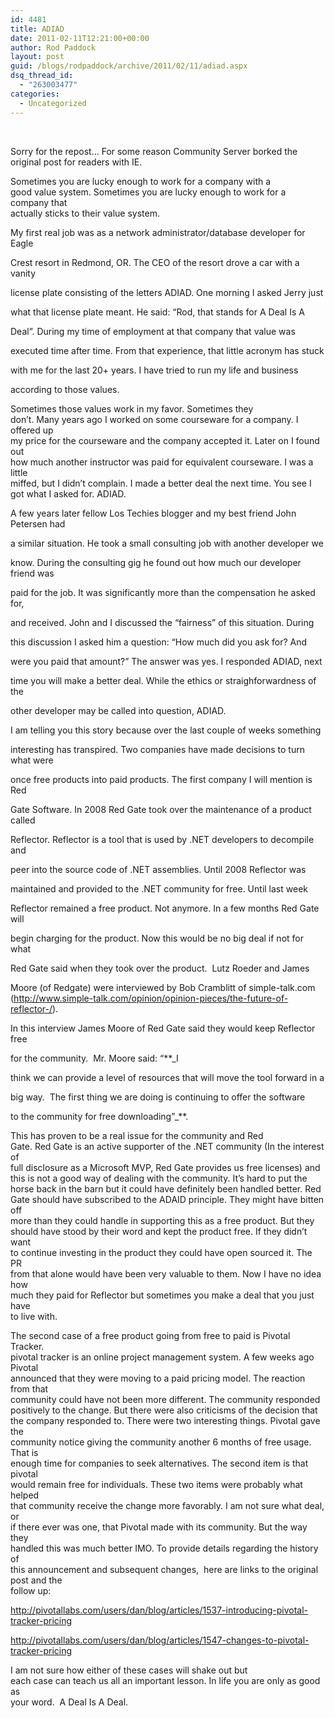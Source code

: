 ```yaml
---
id: 4481
title: ADIAD
date: 2011-02-11T12:21:00+00:00
author: Rod Paddock
layout: post
guid: /blogs/rodpaddock/archive/2011/02/11/adiad.aspx
dsq_thread_id:
  - "263003477"
categories:
  - Uncategorized
---
```

&nbsp;

<p class="MsoNormal">
  Sorry for the repost&#8230; For some reason Community Server borked the original post for readers with IE.
</p>

<p class="MsoNormal">
  Sometimes you are lucky enough to work for a company with a<br /> good value system. Sometimes you are lucky enough to work for a company that<br /> actually sticks to their value system.
</p>

My first real job was as a network administrator/database developer for Eagle
  
Crest resort in Redmond, OR. The CEO of the resort drove a car with a vanity
  
license plate consisting of the letters ADIAD. One morning I asked Jerry just
  
what that license plate meant. He said: &#8220;Rod, that stands for A Deal Is A
  
Deal&#8221;. During my time of employment at that company that value was
  
executed time after time. From that experience, that little acronym has stuck
  
with me for the last 20+ years. I have tried to run my life and business
  
according to those values.

<p class="MsoNormal">
  Sometimes those values work in my favor. Sometimes they<br /> don&#8217;t. Many years ago I worked on some courseware for a company. I offered up<br /> my price for the courseware and the company accepted it. Later on I found out<br /> how much another instructor was paid for equivalent courseware. I was a little<br /> miffed, but I didn&#8217;t complain. I made a better deal the next time. You see I<br /> got what I asked for. ADIAD.
</p>

A few years later fellow Los Techies blogger and my best friend John Petersen had
  
a similar situation. He took a small consulting job with another developer we
  
know. During the consulting gig he found out how much our developer friend was
  
paid for the job. It was significantly more than the compensation he asked for,
  
and received. John and I discussed the &#8220;fairness&#8221; of this situation. During
  
this discussion I asked him a question: &#8220;How much did you ask for? And
  
were you paid that amount?&#8221; The answer was yes. I responded ADIAD, next
  
time you will make a better deal. While the ethics or straighforwardness of the
  
other developer may be called into question, ADIAD.

I am telling you this story because over the last couple of weeks something
  
interesting has transpired. Two companies have made decisions to turn what were
  
once free products into paid products. The first company I will mention is Red
  
Gate Software. In 2008 Red Gate took over the maintenance of a product called
  
Reflector. Reflector is a tool that is used by .NET developers to decompile and
  
peer into the source code of .NET assemblies. Until 2008 Reflector was
  
maintained and provided to the .NET community for free. Until last week
  
Reflector remained a free product. Not anymore. In a few months Red Gate will
  
begin charging for the product. Now this would be no big deal if not for what
  
Red Gate said when they took over the product. &nbsp;Lutz Roeder and James
  
Moore (of Redgate) were interviewed by Bob Cramblitt of simple-talk.com (<a href="http://www.simple-talk.com/opinion/opinion-pieces/the-future-of-reflector-/" target="_blank">http://www.simple-talk.com/opinion/opinion-pieces/the-future-of-reflector-/</a>).
  
In this interview James Moore of Red Gate said they would keep Reflector free
  
for the community. <span>&nbsp;</span>Mr. Moore said: &#8220;**_I
  
think we can provide a level of resources that will move the tool forward in a
  
big way.&nbsp; The first thing we are doing is continuing to offer the software
  
to the community for free downloading&#8221;_**. 

<p class="MsoNormal">
  This has proven to be a real issue for the community and Red<br /> Gate. Red Gate is an active supporter of the .NET community (In the interest of<br /> full disclosure as a Microsoft MVP, Red Gate provides us free licenses) and<br /> this is not a good way of dealing with the community. It&#8217;s hard to put the<br /> horse back in the barn but it could have definitely been handled better. Red<br /> Gate should have subscribed to the ADAID principle. They might have bitten off<br /> more than they could handle in supporting this as a free product. But they<br /> should have stood by their word and kept the product free. If they didn&#8217;t want<br /> to continue investing in the product they could have open sourced it. The PR<br /> from that alone would have been very valuable to them. Now I have no idea how<br /> much they paid for Reflector but sometimes you make a deal that you just have<br /> to live with.
</p>

<p class="MsoNormal">
  The second case of a free product going from free to paid is Pivotal Tracker.<br /> pivotal tracker is an online project management system. A few weeks ago Pivotal<br /> announced that they were moving to a paid pricing model. The reaction from that<br /> community could have not been more different. The community responded<br /> positively to the change. But there were also criticisms of the decision that<br /> the company responded to. There were two interesting things. Pivotal gave the<br /> community notice giving the community another 6 months of free usage. That is<br /> enough time for companies to seek alternatives. The second item is that pivotal<br /> would remain free for individuals. These two items were probably what helped<br /> that community receive the change more favorably. I am not sure what deal, or<br /> if there ever was one, that Pivotal made with its community. But the way they<br /> handled this was much better IMO. To provide details regarding the history of<br /> this announcement and subsequent changes, <span>&nbsp;</span>here are links to the original post and the<br /> follow up:
</p>

<p class="MsoNormal">
  <a target="_blank" title="http://pivotallabs.com/users/dan/blog/articles/1537-introducing-pivotal-tracker-pricing" href="http://pivotallabs.com/users/dan/blog/articles/1537-introducing-pivotal-tracker-pricing">http://pivotallabs.com/users/dan/blog/articles/1537-introducing-pivotal-tracker-pricing</a>
</p>

<p class="MsoNormal">
  <a target="_blank" title="http://pivotallabs.com/users/dan/blog/articles/1547-changes-to-pivotal-tracker-pricing" href="http://pivotallabs.com/users/dan/blog/articles/1547-changes-to-pivotal-tracker-pricing">http://pivotallabs.com/users/dan/blog/articles/1547-changes-to-pivotal-tracker-pricing</a>
</p>

<p class="MsoNormal">
  I am not sure how either of these cases will shake out but<br /> each case can teach us all an important lesson. In life you are only as good as<br /> your word. <span>&nbsp;</span>A Deal Is A Deal.
</p>